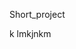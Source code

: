 Short_project
                                                                                                                                                 
k lmkjnkm

